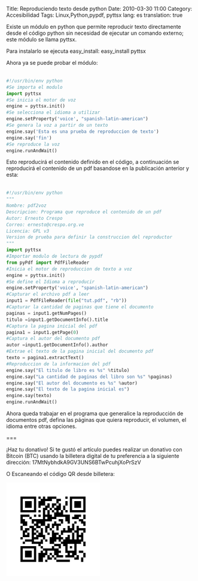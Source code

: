 Title: Reproduciendo texto desde python
Date: 2010-03-30 11:00
Category: Accesibilidad
Tags: Linux,Python,pypdf, pyttsx
lang: es
translation: true


Existe un módulo en python que permite reproducir texto directamente desde el código python sin necesidad de ejecutar un comando externo; este módulo se llama pyttsx.

Para instalarlo se ejecuta easy_install:
easy_install pyttsx

Ahora ya se puede probar el módulo:


```python

#!/usr/bin/env python
#Se importa el modulo
import pyttsx
#Se inicia el motor de voz
engine = pyttsx.init()
#Se selecciona el idioma a utilizar
engine.setProperty('voice', "spanish-latin-american")
#Se genera la voz a partir de un texto
engine.say('Esta es una prueba de reproduccion de texto')
engine.say('fin')
#Se reproduce la voz
engine.runAndWait()
```

Esto reproducirá el contenido definido en el código, a continuación se reproducirá el contenido de un pdf basandose en la publicación anterior y esta:


```python

#!/usr/bin/env python
"""
Nombre: pdf2voz
Descripcion: Programa que reproduce el contenido de un pdf 
Autor: Ernesto Crespo
Correo: ernesto@crespo.org.ve
Licencia: GPL v3
Version de prueba para definir la construccion del reproductor
"""
import pyttsx
#Importar modulo de lectura de pypdf
from pyPdf import PdfFileReader
#Inicia el motor de reproduccion de texto a voz
engine = pyttsx.init()
#Se define el Idioma a reproducir
engine.setProperty('voice', "spanish-latin-american")
#Capturar el archivo pdf a leer
input1 = PdfFileReader(file("tut.pdf", "rb"))
#Capturar la cantidad de paginas que tiene el documento
paginas = input1.getNumPages()
titulo =input1.getDocumentInfo().title
#Captura la pagina inicial del pdf
pagina1 = input1.getPage(0)
#Captura el autor del documento pdf
autor =input1.getDocumentInfo().author
#Extrae el texto de la pagina inicial del documento pdf
texto = pagina1.extractText()
#Reproduccion de la informacion del pdf
engine.say("El titulo de libro es %s" %titulo)
engine.say("La cantidad de paginas del libro son %s" %paginas)
engine.say("El autor del documento es %s" %autor)
engine.say("El texto de la pagina inicial es")
engine.say(texto)
engine.runAndWait()


```

Ahora queda trabajar en el programa que generalice la reproducción de documentos pdf, defina las páginas que quiera reproducir, el volumen, el idioma entre otras opciones.


===

¡Haz tu donativo!
Si te gustó el artículo puedes realizar un donativo con Bitcoin (BTC)
usando la billetera digital de tu preferencia a la siguiente
dirección: 17MtNybhdkA9GV3UNS6BTwPcuhjXoPrSzV

O Escaneando el código QR desde billetera:

![17MtNybhdkA9GV3UNS6BTwPcuhjXoPrSzV](./images/17MtNybhdkA9GV3UNS6BTwPcuhjXoPrSzV.png)